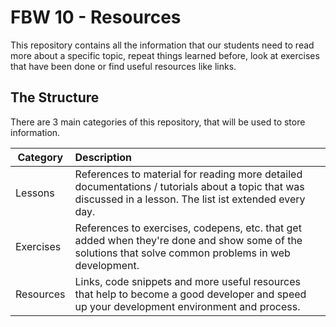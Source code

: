 # FBW 10 - Resources

This repository contains all the information that our students need to read more about a specific topic, repeat things learned before, look at exercises that have been done or find useful resources like links.

## The Structure

There are 3 main categories of this repository, that will be used to store information.

| Category | Description |
| -------- | :---------- |
| Lessons | References to material for reading more detailed documentations / tutorials about a topic that was discussed in a lesson. The list ist extended every day. |
| Exercises | References to exercises, codepens, etc. that get added when they're done and show some of the solutions that solve common problems in web development. |
| Resources | Links, code snippets and more useful resources that help to become a good developer and speed up your development environment and process. |

